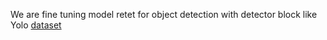 We are fine tuning model retet for object detection with detector block like Yolo
[dataset](https://www.kaggle.com/datasets/aladdinpersson/pascalvoc-yolo)
